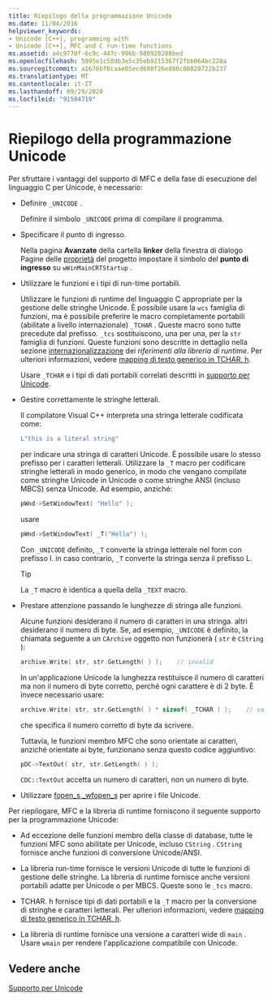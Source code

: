 ```yaml
---
title: Riepilogo della programmazione Unicode
ms.date: 11/04/2016
helpviewer_keywords:
- Unicode [C++], programming with
- Unicode [C++], MFC and C run-time functions
ms.assetid: a4c9770f-6c9c-447c-996b-980920288bed
ms.openlocfilehash: 5095e1c58db3e5c35eb9215367f2fbb064bc228a
ms.sourcegitcommit: a1676bf6caae05ecd698f26ed80c08828722b237
ms.translationtype: MT
ms.contentlocale: it-IT
ms.lasthandoff: 09/29/2020
ms.locfileid: "91504719"
---
```

# <a name="unicode-programming-summary"></a>Riepilogo della programmazione Unicode

Per sfruttare i vantaggi del supporto di MFC e della fase di esecuzione del linguaggio C per Unicode, è necessario:

- Definire `_UNICODE` .

   Definire il simbolo `_UNICODE` prima di compilare il programma.

- Specificare il punto di ingresso.

   Nella pagina **Avanzate** della cartella **linker** della finestra di dialogo Pagine delle [proprietà](../build/reference/property-pages-visual-cpp.md) del progetto impostare il simbolo del **punto di ingresso** su `wWinMainCRTStartup` .

- Utilizzare le funzioni e i tipi di run-time portabili.

   Utilizzare le funzioni di runtime del linguaggio C appropriate per la gestione delle stringhe Unicode. È possibile usare la `wcs` famiglia di funzioni, ma è possibile preferire le macro completamente portabili (abilitate a livello internazionale) `_TCHAR` . Queste macro sono tutte precedute dal prefisso. `_tcs` sostituiscono, una per una, per la `str` famiglia di funzioni. Queste funzioni sono descritte in dettaglio nella sezione [internazionalizzazione](../c-runtime-library/internationalization.md) dei *riferimenti alla libreria di runtime*. Per ulteriori informazioni, vedere [mapping di testo generico in TCHAR. h](../text/generic-text-mappings-in-tchar-h.md).

   Usare `_TCHAR` e i tipi di dati portabili correlati descritti in [supporto per Unicode](../text/support-for-unicode.md).

- Gestire correttamente le stringhe letterali.

   Il compilatore Visual C++ interpreta una stringa letterale codificata come:

    ```cpp
    L"this is a literal string"
    ```

   per indicare una stringa di caratteri Unicode. È possibile usare lo stesso prefisso per i caratteri letterali. Utilizzare la `_T` macro per codificare stringhe letterali in modo generico, in modo che vengano compilate come stringhe Unicode in Unicode o come stringhe ANSI (incluso MBCS) senza Unicode. Ad esempio, anziché:

    ```cpp
    pWnd->SetWindowText( "Hello" );
    ```

   usare

    ```cpp
    pWnd->SetWindowText( _T("Hello") );
    ```

   Con `_UNICODE` definito, `_T` converte la stringa letterale nel form con prefisso l. in caso contrario, `_T` converte la stringa senza il prefisso L.

    > [!TIP]
    >  La `_T` macro è identica a quella della `_TEXT` macro.

- Prestare attenzione passando le lunghezze di stringa alle funzioni.

   Alcune funzioni desiderano il numero di caratteri in una stringa. altri desiderano il numero di byte. Se, ad esempio, `_UNICODE` è definito, la chiamata seguente a un `CArchive` oggetto non funzionerà ( `str` è `CString` ):

    ```cpp
    archive.Write( str, str.GetLength( ) );    // invalid
    ```

   In un'applicazione Unicode la lunghezza restituisce il numero di caratteri ma non il numero di byte corretto, perché ogni carattere è di 2 byte. È invece necessario usare:

    ```cpp
    archive.Write( str, str.GetLength( ) * sizeof( _TCHAR ) );    // valid
    ```

   che specifica il numero corretto di byte da scrivere.

   Tuttavia, le funzioni membro MFC che sono orientate ai caratteri, anziché orientate ai byte, funzionano senza questo codice aggiuntivo:

    ```cpp
    pDC->TextOut( str, str.GetLength( ) );
    ```

   `CDC::TextOut` accetta un numero di caratteri, non un numero di byte.

- Utilizzare [fopen_s _wfopen_s](../c-runtime-library/reference/fopen-s-wfopen-s.md) per aprire i file Unicode.

Per riepilogare, MFC e la libreria di runtime forniscono il seguente supporto per la programmazione Unicode:

- Ad eccezione delle funzioni membro della classe di database, tutte le funzioni MFC sono abilitate per Unicode, incluso `CString` . `CString` fornisce anche funzioni di conversione Unicode/ANSI.

- La libreria run-time fornisce le versioni Unicode di tutte le funzioni di gestione delle stringhe. La libreria di runtime fornisce anche versioni portabili adatte per Unicode o per MBCS. Queste sono le `_tcs` macro.

- TCHAR. h fornisce tipi di dati portabili e la `_T` macro per la conversione di stringhe e caratteri letterali. Per ulteriori informazioni, vedere [mapping di testo generico in TCHAR. h](../text/generic-text-mappings-in-tchar-h.md).

- La libreria di runtime fornisce una versione a caratteri wide di `main` . Usare `wmain` per rendere l'applicazione compatibile con Unicode.

## <a name="see-also"></a>Vedere anche

[Supporto per Unicode](../text/support-for-unicode.md)
